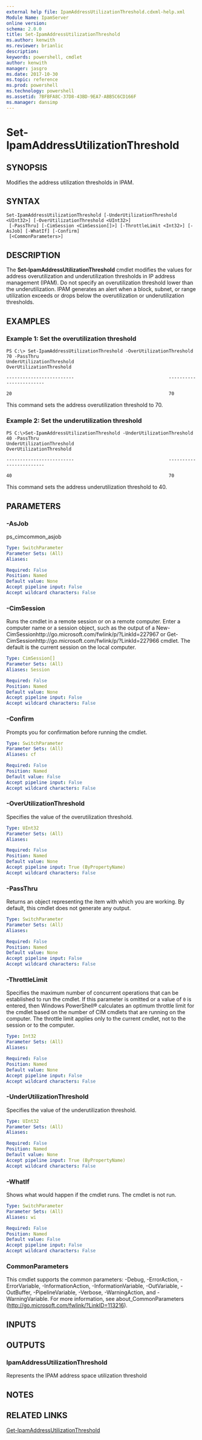 ```yaml
---
external help file: IpamAddressUtilizationThreshold.cdxml-help.xml
Module Name: IpamServer
online version: 
schema: 2.0.0
title: Set-IpamAddressUtilizationThreshold
ms.author: kenwith
ms.reviewer: brianlic
description: 
keywords: powershell, cmdlet
author: kenwith
manager: jasgro
ms.date: 2017-10-30
ms.topic: reference
ms.prod: powershell
ms.technology: powershell
ms.assetid: 7BFBFA8C-37D8-43BD-9EA7-ABB5C6CD166F
ms.manager: dansimp
---
```


# Set-IpamAddressUtilizationThreshold

## SYNOPSIS
Modifies the address utilization thresholds in IPAM.

## SYNTAX

```
Set-IpamAddressUtilizationThreshold [-UnderUtilizationThreshold <UInt32>] [-OverUtilizationThreshold <UInt32>]
 [-PassThru] [-CimSession <CimSession[]>] [-ThrottleLimit <Int32>] [-AsJob] [-WhatIf] [-Confirm]
 [<CommonParameters>]
```

## DESCRIPTION
The **Set-IpamAddressUtilizationThreshold** cmdlet modifies the values for address overutilization and underutilization thresholds in IP address management (IPAM).
Do not specify an overutilization threshold lower than the underutilization.
IPAM generates an alert when a block, subnet, or range utilization exceeds or drops below the overutilization or underutilization thresholds.

## EXAMPLES

### Example 1: Set the overutilization threshold
```
PS C:\> Set-IpamAddressUtilizationThreshold -OverUtilizationThreshold 70 -PassThru
UnderUtilizationThreshold                                   OverUtilizationThreshold

-------------------------                                   ------------------------

20                                                          70
```

This command sets the address overutilization threshold to 70.

### Example 2: Set the underutilization threshold
```
PS C:\>Set-IpamAddressUtilizationThreshold -UnderUtilizationThreshold 40 -PassThru
UnderUtilizationThreshold                                   OverUtilizationThreshold

-------------------------                                   ------------------------

40                                                          70
```

This command sets the address underutilization threshold to 40.

## PARAMETERS

### -AsJob
ps_cimcommon_asjob

```yaml
Type: SwitchParameter
Parameter Sets: (All)
Aliases: 

Required: False
Position: Named
Default value: None
Accept pipeline input: False
Accept wildcard characters: False
```

### -CimSession
Runs the cmdlet in a remote session or on a remote computer.
Enter a computer name or a session object, such as the output of a New-CimSessionhttp://go.microsoft.com/fwlink/p/?LinkId=227967 or Get-CimSessionhttp://go.microsoft.com/fwlink/p/?LinkId=227966 cmdlet.
The default is the current session on the local computer.

```yaml
Type: CimSession[]
Parameter Sets: (All)
Aliases: Session

Required: False
Position: Named
Default value: None
Accept pipeline input: False
Accept wildcard characters: False
```

### -Confirm
Prompts you for confirmation before running the cmdlet.

```yaml
Type: SwitchParameter
Parameter Sets: (All)
Aliases: cf

Required: False
Position: Named
Default value: False
Accept pipeline input: False
Accept wildcard characters: False
```

### -OverUtilizationThreshold
Specifies the value of the overutilization threshold.

```yaml
Type: UInt32
Parameter Sets: (All)
Aliases: 

Required: False
Position: Named
Default value: None
Accept pipeline input: True (ByPropertyName)
Accept wildcard characters: False
```

### -PassThru
Returns an object representing the item with which you are working.
By default, this cmdlet does not generate any output.

```yaml
Type: SwitchParameter
Parameter Sets: (All)
Aliases: 

Required: False
Position: Named
Default value: None
Accept pipeline input: False
Accept wildcard characters: False
```

### -ThrottleLimit
Specifies the maximum number of concurrent operations that can be established to run the cmdlet.
If this parameter is omitted or a value of `0` is entered, then Windows PowerShell® calculates an optimum throttle limit for the cmdlet based on the number of CIM cmdlets that are running on the computer.
The throttle limit applies only to the current cmdlet, not to the session or to the computer.

```yaml
Type: Int32
Parameter Sets: (All)
Aliases: 

Required: False
Position: Named
Default value: None
Accept pipeline input: False
Accept wildcard characters: False
```

### -UnderUtilizationThreshold
Specifies the value of the underutilization threshold.

```yaml
Type: UInt32
Parameter Sets: (All)
Aliases: 

Required: False
Position: Named
Default value: None
Accept pipeline input: True (ByPropertyName)
Accept wildcard characters: False
```

### -WhatIf
Shows what would happen if the cmdlet runs.
The cmdlet is not run.

```yaml
Type: SwitchParameter
Parameter Sets: (All)
Aliases: wi

Required: False
Position: Named
Default value: False
Accept pipeline input: False
Accept wildcard characters: False
```

### CommonParameters
This cmdlet supports the common parameters: -Debug, -ErrorAction, -ErrorVariable, -InformationAction, -InformationVariable, -OutVariable, -OutBuffer, -PipelineVariable, -Verbose, -WarningAction, and -WarningVariable. For more information, see about_CommonParameters (http://go.microsoft.com/fwlink/?LinkID=113216).

## INPUTS

## OUTPUTS

### IpamAddressUtilizationThreshold
Represents the IPAM address space utilization threshold

## NOTES

## RELATED LINKS

[Get-IpamAddressUtilizationThreshold](./Get-IpamAddressUtilizationThreshold.md)

